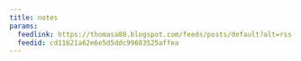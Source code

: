 ```yaml
---
title: notes
params:
  feedlink: https://thomasa88.blogspot.com/feeds/posts/default?alt=rss
  feedid: cd11621a62e6e5d5ddc99683525affea
---
```

